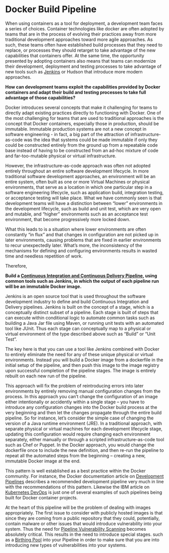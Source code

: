 # Docker Build Pipeline

When using containers as a tool for deployment, a development team faces a series of choices.  Container technologies like docker are often adopted by teams that are in the process of evolving their practices away from more traditional development approaches toward more agile approaches.  As such, these teams often have established build processes that they need to replace, or processes they should retarget to take advantage of the new capabilities that containers offer.  At the same time, the opportunity presented by adopting containers also means that teams can modernize their development, deployment and testing processes to take advantage of new tools such as [Jenkins](https://jenkins.io/doc/) or Hudson that introduce more modern approaches.

**How can development teams exploit the capabilities provided by Docker containers and adapt their build and testing processes to take full advantage of those capabilities?**

Docker introduces several concepts that make it challenging for teams to directly adapt existing practices directly to functioning with Docker.  One of the most challenging for teams that are used to traditional approaches is the concept that Docker containers, especially those in production, should be immutable.  Immutable production systems are not a new concept in software engineering - in fact, a big part of the attraction of infrastructure-as-code was the idea that systems could be made immutable if only they could be constructed entirely from the ground up from a repeatable code base instead of having to be constructed from an ad-hoc mixture of code and far-too-mutable physical or virtual infrastructure. 

However, the infrastructure-as-code approach was often not adopted entirely throughout an entire software development lifecycle. In more traditional software development approaches, an environment will be an entire system, often built as one or more Virtual Machines or physical environments, that serve as a location in which one particular step in a software engineering lifecycle, such as application build, integration testing, or acceptance testing will take place.  What we have commonly seen is that development teams will have a distinction between “lower” environments in the development lifecycle, such as build and unit test, which are very open and mutable, and “higher” environments such as an acceptance test environment, that become progressively more locked down.

What this leads to is a situation where lower environments are often constantly “in flux” and that changes in configuration are not picked up in later environments, causing problems that are fixed in earlier environments to recur unexpectedly later.  What’s more, the inconsistency of the mechanisms for defining and configuring environments results in wasted time and needless repetition of work.

Therefore,

**Build a [Continuous Integration and Continuous Delivery Pipeline](../Cloud-Native-DevOps/CD-Pipeline.md), using common tools such as Jenkins, in which the output of each pipeline run will be an immutable Docker image.**

Jenkins is an open source tool that is used throughout the software development industry to define and build Continuous Integration and Delivery pipelines.  Jenkins is built on the concept of a stage, which is a conceptually distinct subset of a pipeline.  Each stage is built of steps that can execute within conditional logic to automate common tasks such as building a Java Jar file using Maven, or running unit tests with an automated tool like JUnit. Thus each stage can conceptually map to a physical or virtual environment of the type described above such as “Build” or “Unit Test”.

The key here is that you can use a tool like Jenkins combined with Docker to entirely eliminate the need for any of these unique physical or virtual environments.  Instead you will build a Docker image from a dockerfile in the initial setup of the pipeline, and then push this image to the image registry upon successful completion of the pipeline stages.  The image is entirely rebuilt on each new run of the pipeline.

This approach will fix the problem of reintroducing errors into later environments by entirely removing manual configuration changes from the process.  In this approach you can’t change the configuration of an image either intentionally or accidently within a single stage – you have to introduce any configuration changes into the Docker build process at the very beginning and then let the changes propagate through the entire build pipeline.  So for instance, let’s consider the simple case of changing the version of a Java runtime environment (JRE).  In a traditional approach, with separate physical or virtual machines for each development lifecycle stage, updating this configuration would require changing each environment separately, either manually or through a scripted infrastructure-as-code tool such as Chef or Puppet.  In the Docker approach, you would change the dockerfile once to include the new definition, and then re-run the pipeline to repeat all the automated steps from the beginning – creating a new, immutable Docker image at the end.

This pattern is well established as a best practice within the Docker community.  For instance, the Docker documentation article on [Development Pipelines](https://success.docker.com/article/dev-pipeline.) describes a recommended development pipeline very much in line with the recommendations of this pattern.  Likewise the IBM article on [Kubernetes DevOps](https://github.com/ibm-cloud-architecture/refarch-cloudnative-devops-kubernetes) is just one of several examples of such pipelines being built for Docker container projects.

At the heart of this pipeline will be the problem of dealing with images appropriately.  The first issue to consider with publicly hosted images is that since they are coming from a public repository that they could, potentially, contain malware or other issues that would introduce vulnerability into your system.    Thus the need for [Pipeline Vulnerability Scanning](cicd-pipeline-vulnerability-scan.md) becomes absolutely critical. This results in the need to introduce special stages. such as a [Birthing Pool](birthing-pool.md) into your Pipeline in order to make sure that you are into introducing new types of vulnerabilities into your systems.
